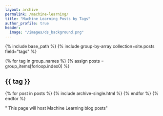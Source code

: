 ```yaml
---
layout: archive
permalink: /machine-learning/
title: "Machine Learning Posts by Tags"
author_profile: true
header:
  image: "/images/ds_background.png"
---
```


{% include base_path %}
{% include group-by-array collection=site.posts field="tags" %}

{% for tag in group_names %}
  {% assign posts = group_items[forloop.index0] %}
  <h2 id="{{ tag | slugify }}" class="archive_subtitle">{{ tag }}</h2>
  {% for post in posts %}
    {% include archive-single.html %}
  {% endfor %}
{% endfor %}

" This page will host Machine Learning blog posts"